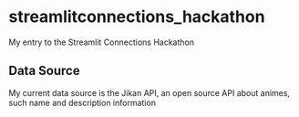 # streamlitconnections_hackathon
My entry to the Streamlit Connections Hackathon


## Data Source
My current data source is the Jikan API, an open source API about animes, such name and description information
